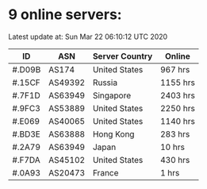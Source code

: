 # 9 online servers:

Latest update at: Sun Mar 22 06:10:12 UTC 2020

| ID | ASN | Server Country | Online |
| -- | --- | -------------- | ------ |
| #.D09B | AS174 | United States | 967 hrs |
| #.15CF | AS49392 | Russia | 1155 hrs |
| #.7F1D | AS63949 | Singapore | 2403 hrs |
| #.9FC3 | AS53889 | United States | 2250 hrs |
| #.E069 | AS40065 | United States | 1140 hrs |
| #.BD3E | AS63888 | Hong Kong | 283 hrs |
| #.2A79 | AS63949 | Japan | 10 hrs |
| #.F7DA | AS45102 | United States | 430 hrs |
| #.0A93 | AS20473 | France | 1 hrs |

